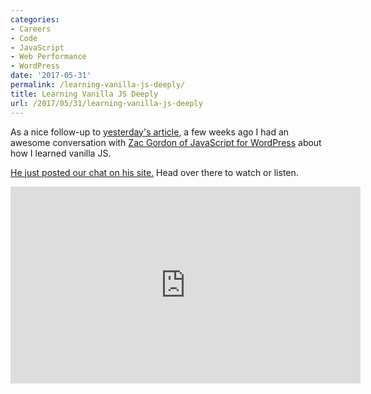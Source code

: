```yaml
---
categories:
- Careers
- Code
- JavaScript
- Web Performance
- WordPress
date: '2017-05-31'
permalink: /learning-vanilla-js-deeply/
title: Learning Vanilla JS Deeply
url: /2017/05/31/learning-vanilla-js-deeply
---
```


As a nice follow-up to [yesterday's article](https://gomakethings.com/how-to-really-learn-javascript/), a few weeks ago I had an awesome conversation with [Zac Gordon of JavaScript for WordPress](https://javascriptforwp.com/) about how I learned vanilla JS.

[He just posted our chat on his site.](https://javascriptforwp.com/show/ep-5-learning-vanilla-javascript-chris-ferdinandi/) Head over there to watch or listen.

<iframe width="560" height="315" src="https://www.youtube.com/embed/WLrcnQIRqQ0?rel=0&amp;showinfo=0?ecver=1" frameborder="0" allowfullscreen></iframe>